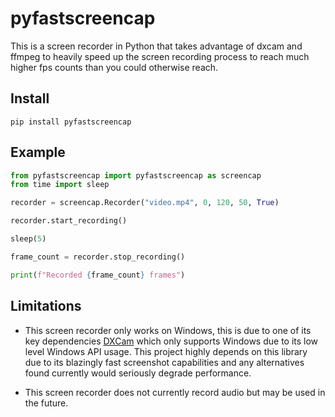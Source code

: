 # pyfastscreencap

This is a screen recorder in Python that takes advantage of dxcam and ffmpeg to heavily speed up the screen recording process to reach much higher fps counts than you could otherwise reach.

## Install
`
pip install pyfastscreencap
`
## Example

```python
from pyfastscreencap import pyfastscreencap as screencap
from time import sleep

recorder = screencap.Recorder("video.mp4", 0, 120, 50, True)

recorder.start_recording()

sleep(5)

frame_count = recorder.stop_recording()

print(f"Recorded {frame_count} frames")
```

## Limitations

- This screen recorder only works on Windows, this is due to one of its key dependencies [DXCam](https://github.com/ra1nty/DXcam) which only supports Windows due to its low level Windows API usage. This project highly depends on this library due to its blazingly fast screenshot capabilities and any alternatives found currently would seriously degrade performance.

- This screen recorder does not currently record audio but may be used in the future.
